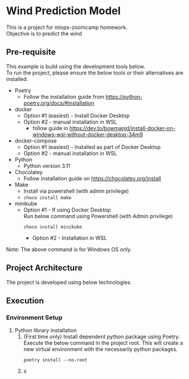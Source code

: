 # Wind Prediction Model
This is a project for mlops-zoomcamp homework.  
Objective is to predict the wind 


## Pre-requisite
This example is build using the development tools below.   
To run the project, please ensure the below tools or their alternatives are installed.  

- Poetry
  - Follow the installation guide from https://python-poetry.org/docs/#installation  
- docker
  - Option #1 (easiest) - Install Docker Desktop 
  - Option #2 - manual installation in WSL 
    - follow guide in https://dev.to/bowmanjd/install-docker-on-windows-wsl-without-docker-desktop-34m9
- docker-compose
  - Option #1 (easiest) - Installed as part of Docker Desktop
  - Option #2 - manual installation in WSL
- Python 
  - Python version 3.11
- Chocolatey
  - Follow installation guide on https://chocolatey.org/install
- Make
  - Install via powershell (with admin privilege)
  - ```choco install make```
- minikube
  - Option #1 - If using Docker Desktop   
  Run below command using Powershell (with Admin privilege)
    ```
    choco install minikube
    ```
    - Option #2 - Installation in WSL

Note: The above command is for Windows OS only. 


## Project Architecture
The project is developed using below technologies. 


## Execution 
### Environment Setup
1. Python library installation
   1. (First time only) Install dependent python package using Poetry.  
   Execute the below command in the project root. This will create a new virtual environment with the necessarily python packages.
        ```
        poetry install --no-root
        ```
   2. s


